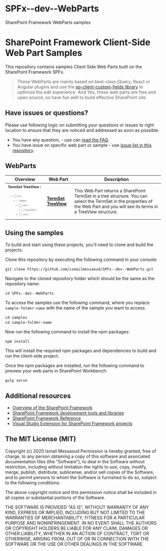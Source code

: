 # SPFx--dev--WebParts
SharePoint Framework WebParts samples

# SharePoint Framework Client-Side Web Part Samples

This repository contains samples Client Side Web Parts built on the SharePoint Framework SPFx.

> These WebParts are mainly based on best-class jQuery, React or Angular plugins and use the [sp-client-custom-fields library](https://github.com/ismailmessaoud/sp-client-custom-fields) to optimize the edit experience.
And Yes, these web parts are free and open source, so have fun well to build effective SharePoint site.


## Have issues or questions?

Please use following logic on submitting your questions or issues to right location to ensure that they are noticed and addressed as soon as possible.

* You have any question, - use can [read the FAQ](https://github.com/ismailmessaoud/SPFx--dev--WebParts/wiki/FAQ).
* You have issue on specific web part or sample - use [issue list in this repository](https://github.com/ismailmessaoud/SPFx--dev--WebParts/issues).

## WebParts

Overview |  Web Part |  Description
------------ | ----------- | -----------
![TermSet TreeView](./assets/TermSetTreeView.PNG) | [**TermSet TreeView**](https://github.com/ismailmessaoud/SPFx--dev--WebParts/wiki/TermSet-TreeView) |  This Web Part returns a SharePoint TermSet in a tree structure. You can select the TermSet in the properties of the Web Part and you will see its terms in a TreeView structure.



## Using the samples

To build and start using these projects, you'll need to clone and build the projects.

Clone this repository by executing the following command in your console:

```shell
git clone https://github.com/ismailmessaoud/SPFx--dev--WebParts.git
```

Navigate to the cloned repository folder which should be the same as the repository name:

```shell
cd SPFx--dev--WebParts
```

To access the samples use the following command, where you replace `sample-folder-name` with the name of the sample you want to access.

```shell
cd samples
cd sample-folder-name
```

Now run the following command to install the npm packages:

```shell
npm install
```

This will install the required npm packages and dependencies to build and run the client-side project.

Once the npm packages are installed, run the following command to preview your web parts in SharePoint Workbench:

```shell
gulp serve
```

## Additional resources

* [Overview of the SharePoint Framework](http://dev.office.com/sharepoint/docs/spfx/sharepoint-framework-overview)
* [SharePoint Framework development tools and libraries](http://dev.office.com/sharepoint/docs/spfx/tools-and-libraries)
* [SharePoint Framework Reference](http://aka.ms/spfx-reference)
* [Visual Studio Extension for SharePoint Framework projects](https://github.com/SharePoint/sp-dev-fx-vs-extension)


## The MIT License (MIT)

Copyright (c) 2020 Ismail Messaoud
Permission is hereby granted, free of charge, to any person obtaining a copy of this software and associated documentation files (the "Software"), to deal in the Software without restriction, including without limitation the rights to use, copy, modify, merge, publish, distribute, sublicense, and/or sell copies of the Software, and to permit persons to whom the Software is furnished to do so, subject to the following conditions:

The above copyright notice and this permission notice shall be included in all copies or substantial portions of the Software.

THE SOFTWARE IS PROVIDED "AS IS", WITHOUT WARRANTY OF ANY KIND, EXPRESS OR IMPLIED, INCLUDING BUT NOT LIMITED TO THE WARRANTIES OF MERCHANTABILITY, FITNESS FOR A PARTICULAR PURPOSE AND NONINFRINGEMENT. IN NO EVENT SHALL THE AUTHORS OR COPYRIGHT HOLDERS BE LIABLE FOR ANY CLAIM, DAMAGES OR OTHER LIABILITY, WHETHER IN AN ACTION OF CONTRACT, TORT OR OTHERWISE, ARISING FROM, OUT OF OR IN CONNECTION WITH THE SOFTWARE OR THE USE OR OTHER DEALINGS IN THE SOFTWARE.
